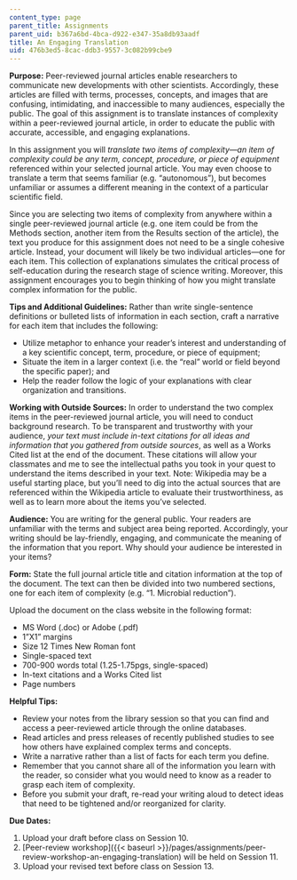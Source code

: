 ```yaml
---
content_type: page
parent_title: Assignments
parent_uid: b367a6bd-4bca-d922-e347-35a8db93aadf
title: An Engaging Translation
uid: 476b3ed5-8cac-ddb3-9557-3c082b99cbe9
---
```


**Purpose:** Peer-reviewed journal articles enable researchers to communicate new developments with other scientists. Accordingly, these articles are filled with terms, processes, concepts, and images that are confusing, intimidating, and inaccessible to many audiences, especially the public. The goal of this assignment is to translate instances of complexity within a peer-reviewed journal article, in order to educate the public with accurate, accessible, and engaging explanations.

In this assignment you will _translate two items of complexity—an item of complexity could be any term, concept, procedure, or piece of equipment_ referenced within your selected journal article. You may even choose to translate a term that seems familiar (e.g. “autonomous”), but becomes unfamiliar or assumes a different meaning in the context of a particular scientific field.

Since you are selecting two items of complexity from anywhere within a single peer-reviewed journal article (e.g. one item could be from the Methods section, another item from the Results section of the article), the text you produce for this assignment does not need to be a single cohesive article. Instead, your document will likely be two individual articles—one for each item. This collection of explanations simulates the critical process of self-education during the research stage of science writing. Moreover, this assignment encourages you to begin thinking of how you might translate complex information for the public.

**Tips and Additional Guidelines:** Rather than write single-sentence definitions or bulleted lists of information in each section, craft a narrative for each item that includes the following:

*   Utilize metaphor to enhance your reader’s interest and understanding of a key scientific concept, term, procedure, or piece of equipment;
*   Situate the item in a larger context (i.e. the “real” world or field beyond the specific paper); and
*   Help the reader follow the logic of your explanations with clear organization and transitions.

**Working with Outside Sources:** In order to understand the two complex items in the peer-reviewed journal article, you will need to conduct background research. To be transparent and trustworthy with your audience, _your text must include in-text citations for all ideas and information that you gathered from outside sources_, as well as a Works Cited list at the end of the document. These citations will allow your classmates and me to see the intellectual paths you took in your quest to understand the items described in your text. Note: Wikipedia may be a useful starting place, but you’ll need to dig into the actual sources that are referenced within the Wikipedia article to evaluate their trustworthiness, as well as to learn more about the items you’ve selected.

**Audience:** You are writing for the general public. Your readers are unfamiliar with the terms and subject area being reported. Accordingly, your writing should be lay-friendly, engaging, and communicate the meaning of the information that you report. Why should your audience be interested in your items?

**Form:** State the full journal article title and citation information at the top of the document. The text can then be divided into two numbered sections, one for each item of complexity (e.g. “1. Microbial reduction”).

Upload the document on the class website in the following format:

*   MS Word (.doc) or Adobe (.pdf)
*   1”X1” margins
*   Size 12 Times New Roman font
*   Single-spaced text
*   700-900 words total (1.25-1.75pgs, single-spaced)
*   In-text citations and a Works Cited list
*   Page numbers

**Helpful Tips:**

*   Review your notes from the library session so that you can find and access a peer-reviewed article through the online databases.
*   Read articles and press releases of recently published studies to see how others have explained complex terms and concepts.
*   Write a narrative rather than a list of facts for each term you define.
*   Remember that you cannot share all of the information you learn with the reader, so consider what you would need to know as a reader to grasp each item of complexity.
*   Before you submit your draft, re-read your writing aloud to detect ideas that need to be tightened and/or reorganized for clarity.

**Due Dates:**

1.  Upload your draft before class on Session 10.
2.  [Peer-review workshop]({{< baseurl >}}/pages/assignments/peer-review-workshop-an-engaging-translation) will be held on Session 11.
3.  Upload your revised text before class on Session 13.
